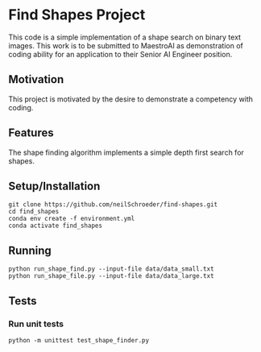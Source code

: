 # Find Shapes Project

This code is a simple implementation of a shape search on binary text images.
This work is to be submitted to MaestroAI as demonstration of coding ability
for an application to their Senior AI Engineer position.

## Motivation

This project is motivated by the desire to demonstrate a competency with 
coding.

## Features

The shape finding algorithm implements a simple depth first search for shapes.

## Setup/Installation

```
git clone https://github.com/neilSchroeder/find-shapes.git
cd find_shapes
conda env create -f environment.yml
conda activate find_shapes
```

## Running

```
python run_shape_find.py --input-file data/data_small.txt
python run_shape_file.py --input-file data/data_large.txt
```

## Tests

### Run unit tests
`python -m unittest test_shape_finder.py`